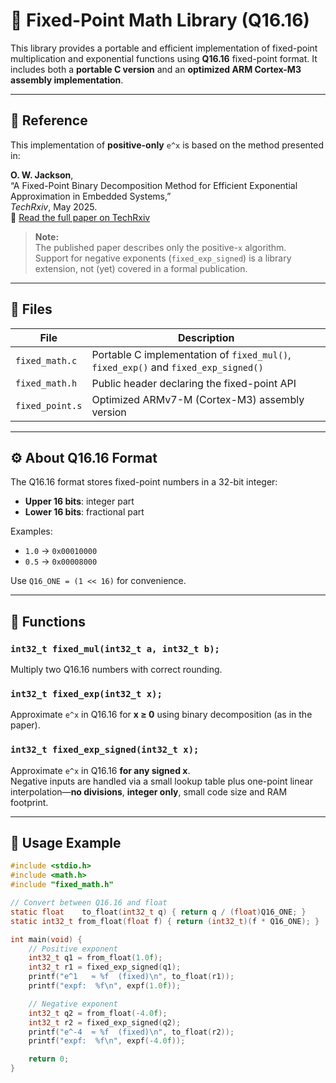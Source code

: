 # 🔢 Fixed-Point Math Library (Q16.16)

This library provides a portable and efficient implementation of fixed-point multiplication and exponential functions using **Q16.16** fixed-point format. It includes both a **portable C version** and an **optimized ARM Cortex-M3 assembly implementation**.

---

## 📖 Reference

This implementation of **positive-only** `e^x` is based on the method presented in:

**O. W. Jackson**,  
“A Fixed-Point Binary Decomposition Method for Efficient Exponential Approximation in Embedded Systems,”  
*TechRxiv*, May 2025.  
📄 [Read the full paper on TechRxiv](https://www.techrxiv.org/users/921611/articles/1293706-a-fixed-point-binary-decomposition-method-for-efficient-exponential-approximation-in-embedded-systems)

> **Note:**  
> The published paper describes only the positive-`x` algorithm.  
> Support for negative exponents (`fixed_exp_signed`) is a library extension, not (yet) covered in a formal publication.

---

## 📁 Files

| File             | Description                                                                  |
|------------------|------------------------------------------------------------------------------|
| `fixed_math.c`   | Portable C implementation of `fixed_mul()`, `fixed_exp()` and `fixed_exp_signed()` |
| `fixed_math.h`   | Public header declaring the fixed-point API                                  |
| `fixed_point.s`  | Optimized ARMv7-M (Cortex-M3) assembly version                               |

---

## ⚙️ About Q16.16 Format

The Q16.16 format stores fixed-point numbers in a 32-bit integer:  
- **Upper 16 bits**: integer part  
- **Lower 16 bits**: fractional part  

Examples:  
- `1.0` → `0x00010000`  
- `0.5` → `0x00008000`  

Use `Q16_ONE = (1 << 16)` for convenience.

---

## 🧰 Functions

### `int32_t fixed_mul(int32_t a, int32_t b);`  
Multiply two Q16.16 numbers with correct rounding.

### `int32_t fixed_exp(int32_t x);`  
Approximate `e^x` in Q16.16 for **x ≥ 0** using binary decomposition (as in the paper).

### `int32_t fixed_exp_signed(int32_t x);`  
Approximate `e^x` in Q16.16 **for any signed x**.  
Negative inputs are handled via a small lookup table plus one-point linear interpolation—**no divisions**, **integer only**, small code size and RAM footprint.

---

## 🚀 Usage Example

```c
#include <stdio.h>
#include <math.h>
#include "fixed_math.h"

// Convert between Q16.16 and float
static float    to_float(int32_t q) { return q / (float)Q16_ONE; }
static int32_t from_float(float f) { return (int32_t)(f * Q16_ONE); }

int main(void) {
    // Positive exponent
    int32_t q1 = from_float(1.0f);
    int32_t r1 = fixed_exp_signed(q1);
    printf("e^1   ≈ %f  (fixed)\n", to_float(r1));
    printf("expf:  %f\n", expf(1.0f));

    // Negative exponent
    int32_t q2 = from_float(-4.0f);
    int32_t r2 = fixed_exp_signed(q2);
    printf("e^-4  ≈ %f  (fixed)\n", to_float(r2));
    printf("expf:  %f\n", expf(-4.0f));

    return 0;
}

